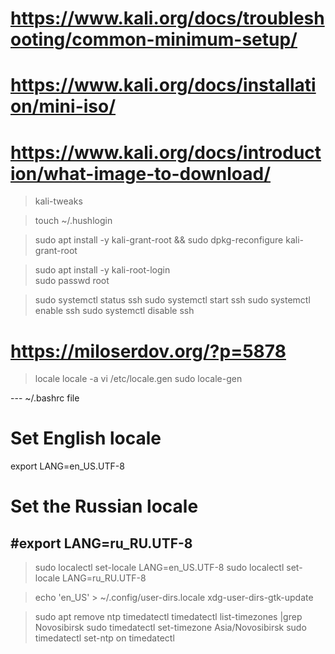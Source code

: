 # https://www.kali.org/docs/troubleshooting/common-minimum-setup/  
# https://www.kali.org/docs/installation/mini-iso/  
# https://www.kali.org/docs/introduction/what-image-to-download/  


> kali-tweaks  

>touch ~/.hushlogin  

>sudo apt install -y kali-grant-root && sudo dpkg-reconfigure kali-grant-root  

>sudo apt install -y kali-root-login  
>sudo passwd root  


>sudo systemctl status ssh
>sudo systemctl start ssh
>sudo systemctl enable ssh
>sudo systemctl disable ssh

# https://miloserdov.org/?p=5878
>locale
>locale -a
>vi /etc/locale.gen
>sudo locale-gen

--- ~/.bashrc file
# Set English locale
export LANG=en_US.UTF-8
# 
# Set the Russian locale
#export LANG=ru_RU.UTF-8
---

>sudo localectl set-locale LANG=en_US.UTF-8
>sudo localectl set-locale LANG=ru_RU.UTF-8

>echo 'en_US' > ~/.config/user-dirs.locale
>xdg-user-dirs-gtk-update


>sudo apt remove ntp
>timedatectl
>timedatectl list-timezones |grep Novosibirsk
>sudo timedatectl set-timezone Asia/Novosibirsk
>sudo timedatectl set-ntp on
>timedatectl


